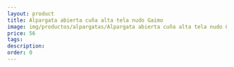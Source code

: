 ```yaml
---
layout: product
title: Alpargata abierta cuña alta tela nudo Gaimo 
image: img/productos/alpargatas/Alpargata abierta cuña alta tela nudo Gaimo =56.webp
price: 56
tags: 
description: 
order: 0
---
```

